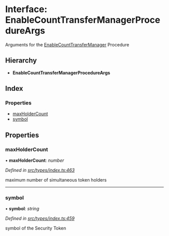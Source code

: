 # Interface: EnableCountTransferManagerProcedureArgs

Arguments for the [EnableCountTransferManager](../enums/_types_index_.proceduretype.md#enablecounttransfermanager) Procedure

## Hierarchy

* **EnableCountTransferManagerProcedureArgs**

## Index

### Properties

* [maxHolderCount](_types_index_.enablecounttransfermanagerprocedureargs.md#maxholdercount)
* [symbol](_types_index_.enablecounttransfermanagerprocedureargs.md#symbol)

## Properties

###  maxHolderCount

• **maxHolderCount**: *number*

*Defined in [src/types/index.ts:463](https://github.com/PolymathNetwork/polymath-sdk/blob/454d285/src/types/index.ts#L463)*

maximum number of simultaneous token holders

___

###  symbol

• **symbol**: *string*

*Defined in [src/types/index.ts:459](https://github.com/PolymathNetwork/polymath-sdk/blob/454d285/src/types/index.ts#L459)*

symbol of the Security Token
